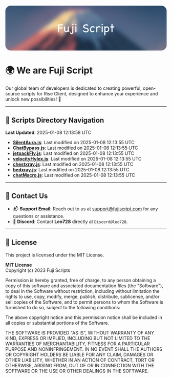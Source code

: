 ![Banner](.github/b.webp)

# 🌍 **We are Fuji Script**

Our global team of developers is dedicated to creating powerful, open-source scripts for Rise Client, designed to enhance your experience and unlock new possibilities! 🌟

---
<!-- SCRIPTS_NAVIGATION_START -->
## 📂 **Scripts Directory Navigation**

**Last Updated**: 2025-01-08 12:13:58 UTC

- **[SilentAura.js](scripts/SilentAura.js)**: Last modified on 2025-01-08 12:13:55 UTC
- **[ChatBypass.js](scripts/ChatBypass.js)**: Last modified on 2025-01-08 12:13:55 UTC
- **[jetpackFly.js](scripts/jetpackFly.js)**: Last modified on 2025-01-08 12:13:55 UTC
- **[velocityHylex.js](scripts/velocityHylex.js)**: Last modified on 2025-01-08 12:13:55 UTC
- **[chestxray.js](scripts/chestxray.js)**: Last modified on 2025-01-08 12:13:55 UTC
- **[bedxray.js](scripts/bedxray.js)**: Last modified on 2025-01-08 12:13:55 UTC
- **[chatMacro.js](scripts/chatMacro.js)**: Last modified on 2025-01-08 12:13:55 UTC

<!-- SCRIPTS_NAVIGATION_END -->

---

## 💬 **Contact Us**  
- 📬 **Support Email**: Reach out to us at [support@fujiscript.com](mailto:support@fujiscript.com) for any questions or assistance.  
- 💬 **Discord**: Contact **Leo728** directly at `Discord@leo728`.

---

## 📜 **License**

This project is licensed under the MIT License.  

**MIT License**  
Copyright (c) 2023 Fuji Scripts  

Permission is hereby granted, free of charge, to any person obtaining a copy of this software and associated documentation files (the "Software"), to deal in the Software without restriction, including without limitation the rights to use, copy, modify, merge, publish, distribute, sublicense, and/or sell copies of the Software, and to permit persons to whom the Software is furnished to do so, subject to the following conditions:  

The above copyright notice and this permission notice shall be included in all copies or substantial portions of the Software.  

THE SOFTWARE IS PROVIDED "AS IS", WITHOUT WARRANTY OF ANY KIND, EXPRESS OR IMPLIED, INCLUDING BUT NOT LIMITED TO THE WARRANTIES OF MERCHANTABILITY, FITNESS FOR A PARTICULAR PURPOSE AND NONINFRINGEMENT. IN NO EVENT SHALL THE AUTHORS OR COPYRIGHT HOLDERS BE LIABLE FOR ANY CLAIM, DAMAGES OR OTHER LIABILITY, WHETHER IN AN ACTION OF CONTRACT, TORT OR OTHERWISE, ARISING FROM, OUT OF OR IN CONNECTION WITH THE SOFTWARE OR THE USE OR OTHER DEALINGS IN THE SOFTWARE.  
